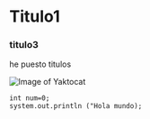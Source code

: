 # Titulo1
### titulo3



he puesto titulos



![Image of Yaktocat](https://octodex.github.com/images/yaktocat.png)



```
int num=0;
system.out.println ("Hola mundo);
```
